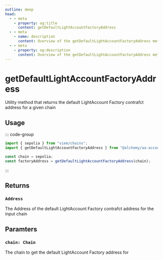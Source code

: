 ```yaml
---
outline: deep
head:
  - - meta
    - property: og:title
      content: getDefaultLightAccountFactoryAddress
  - - meta
    - name: description
      content: Overview of the getDefaultLightAccountFactoryAddress method in aa-accounts utils
  - - meta
    - property: og:description
      content: Overview of the getDefaultLightAccountFactoryAddress method in aa-accounts utils
---
```


# getDefaultLightAccountFactoryAddress

Utility method that returns the default LightAccount Factory contrafct address for a given chain

## Usage

::: code-group

```ts [example.ts]
import { sepolia } from "viem/chains";
import { getDefaultLightAccountFactoryAddress } from "@alchemy/aa-accounts";

const chain = sepolia;
const factoryAddress = getDefaultLightAccountFactoryAddress(chain);
```

:::

## Returns

### `Address`

The Address of the default LightAccount Factory contrafct address for the input chain

## Paramters

### `chain: Chain`

The chain to get the default LightAccount Factory address for
